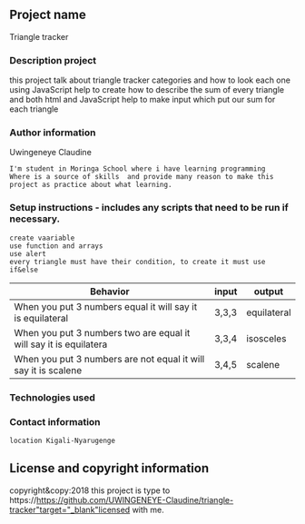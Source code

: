 ## Project name
Triangle tracker
### Description project
this project talk about triangle tracker categories and how to look each one using  JavaScript help to create how to describe the sum of every triangle and both html and JavaScript help to make input which put our sum for each triangle
### Author information 
Uwingeneye Claudine
~~~~
I'm student in Moringa School where i have learning programming 
Where is a source of skills  and provide many reason to make this project as practice about what learning.
~~~~
### Setup instructions - includes any scripts that need to be run if necessary.
~~~~
create vaariable 
use function and arrays
use alert 
every triangle must have their condition, to create it must use if&else
~~~~
| Behavior                                                          | input | output      |
|-------------------------------------------------------------------|-------|-------------|
|  When you put 3 numbers equal it will say it is equilateral       | 3,3,3 | equilateral |
| When you put 3 numbers  two are equal it will say it is equilatera| 3,3,4 | isosceles   |
| When you put 3 numbers are not equal it will say it is scalene    | 3,4,5 | scalene     |
### Technologies used
### Contact information
~~~~
location Kigali-Nyarugenge
~~~~
## License and copyright information
copyright&copy:2018 this project is type to https://https://github.com/UWINGENEYE-Claudine/triangle-tracker"target="_blank"licensed with me.
